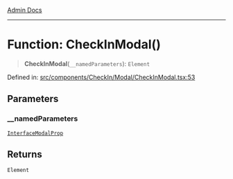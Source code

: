 [Admin Docs](/)

***

# Function: CheckInModal()

> **CheckInModal**(`__namedParameters`): `Element`

Defined in: [src/components/CheckIn/Modal/CheckInModal.tsx:53](https://github.com/PalisadoesFoundation/talawa-admin/blob/main/src/components/CheckIn/Modal/CheckInModal.tsx#L53)

## Parameters

### \_\_namedParameters

[`InterfaceModalProp`](types\CheckIn\interface\README\interfaces\InterfaceModalProp.md)

## Returns

`Element`
